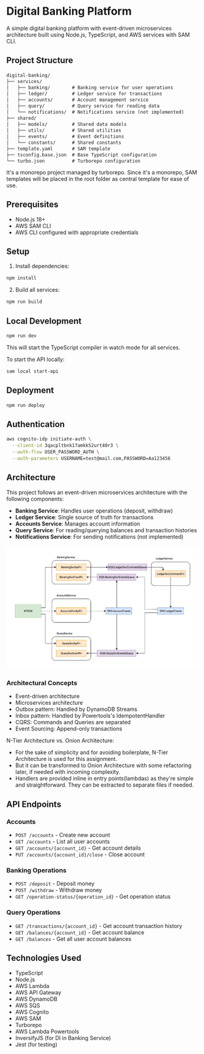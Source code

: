 # Digital Banking Platform

A simple digital banking platform with event-driven microservices architecture built using Node.js, TypeScript, and AWS services with SAM CLI.

## Project Structure

```
digital-banking/
├── services/
│   ├── banking/        # Banking service for user operations
│   ├── ledger/         # Ledger service for transactions
│   ├── accounts/       # Account management service
│   ├── query/          # Query service for reading data
│   └── notifications/  # Notifications service (not implemented)
├── shared/
│   ├── models/         # Shared data models
│   ├── utils/          # Shared utilities
│   ├── events/         # Event definitions
│   └── constants/      # Shared constants
├── template.yaml       # SAM template
├── tsconfig.base.json  # Base TypeScript configuration
└── turbo.json          # Turborepo configuration
```

It's a monorepo project managed by turborepo.
Since it's a monorepo, SAM templates will be placed in the root folder as central template for ease of use.

## Prerequisites

- Node.js 18+
- AWS SAM CLI
- AWS CLI configured with appropriate credentials

## Setup

1. Install dependencies:

```bash
npm install
```

2. Build all services:

```bash
npm run build
```

## Local Development

```bash
npm run dev
```

This will start the TypeScript compiler in watch mode for all services.

To start the API locally:

```bash
sam local start-api
```

## Deployment

```bash
npm run deploy
```

## Authentication

```bash
aws cognito-idp initiate-auth \
  --client-id 3qacpltbnk17amkk52urt40r3 \
  --auth-flow USER_PASSWORD_AUTH \
  --auth-parameters USERNAME=test@mail.com,PASSWORD=Aa123456
```

## Architecture

This project follows an event-driven microservices architecture with the following components:

- **Banking Service**: Handles user operations (deposit, withdraw)
- **Ledger Service**: Single source of truth for transactions
- **Accounts Service**: Manages account information
- **Query Service**: For reading/querying balances and transaction histories
- **Notifications Service**: For sending notifications (not implemented)

![Event Driven Architecture](./docs/EDA.png)

### Architectural Concepts 

- Event-driven architecture
- Microservices architecture
- Outbox pattern: Handled by DynamoDB Streams
- Inbox pattern: Handled by Powertools's IdempotentHandler
- CQRS: Commands and Queries are separated
- Event Sourcing: Append-only transactions

N-Tier Architecture vs. Onion Architecture:
- For the sake of simplicity and for avoiding boilerplate, N-Tier Architecture is used for this assignment.
- But it can be transformed to Onion Architecture with some refactoring later, if needed with incoming complexity.
- Handlers are provided inline in entry points(lambdas) as they're simple and straightforward. They can be extracted to separate files if needed.

## API Endpoints

### Accounts
- `POST /accounts` - Create new account
- `GET /accounts` - List all user accounts
- `GET /accounts/{account_id}` - Get account details
- `PUT /accounts/{account_id}/close` - Close account

### Banking Operations
- `POST /deposit` - Deposit money
- `POST /withdraw` - Withdraw money
- `GET /operation-status/{operation_id}` - Get operation status

### Query Operations
- `GET /transactions/{account_id}` - Get account transaction history
- `GET /balances/{account_id}` - Get account balance
- `GET /balances` - Get all user account balances

## Technologies Used

- TypeScript
- Node.js
- AWS Lambda
- AWS API Gateway
- AWS DynamoDB
- AWS SQS
- AWS Cognito
- AWS SAM
- Turborepo
- AWS Lambda Powertools
- InversifyJS (for DI in Banking Service)
- Jest (for testing)
